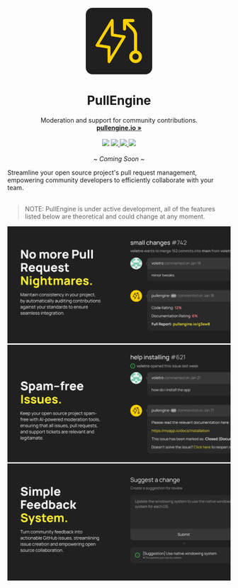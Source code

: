 <p align="center">
  <p align="center">
   <img width="150" height="150" src="https://raw.githubusercontent.com/PullEngine/.github/main/assets/logo-rounded.svg" alt="Logo">
  </p>
  <h1 align="center"><b>PullEngine</b></h1>
  <p align="center">
  Moderation and support for community contributions.
    <br />
    <a href="https://pullengine.io"><strong>pullengine.io »</strong></a>
    <br />
    <br />
    <img src="https://img.shields.io/static/v1?label=Stage&message=In-Development&color=2BB4AB" />
    <a href="https://twitter.com/pullengine">
        <img src="https://img.shields.io/badge/Twitter-00acee?logo=twitter&logoColor=white" />
    </a>
    <a href="https://instagram.com/pullengine">
        <img src="https://img.shields.io/badge/Instagram-E4405F?logo=instagram&logoColor=white" />
    </a>
    <a href="https://www.gnu.org/licenses/agpl-3.0">
        <img src="https://img.shields.io/static/v1?label=Licence&message=AGPL%20v3&color=000" />
    </a>
    <br />
    <br />
    <i>~ Coming Soon ~</i>
  </p>
</p>
Streamline your open source project's pull request management, empowering community developers to efficiently collaborate with your team.
<br/>
<br/>

> NOTE: PullEngine is under active development, all of the features listed below are theoretical and could change at any moment.

<a href="https://pullengine.io/features/pull-requests">
  <img src='https://raw.githubusercontent.com/PullEngine/.github/main/assets/readme1.png'>
</a>
<a href="https://pullengine.io/features/issues">
  <img src='https://raw.githubusercontent.com/PullEngine/.github/main/assets/readme2.png'>
</a>
<a href="https://pullengine.io/features/support">
  <img src='https://raw.githubusercontent.com/PullEngine/.github/main/assets/readme3.png'>
</a>
